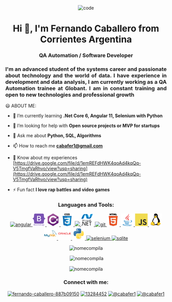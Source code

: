 
<p align="center"><img  src="https://www.serrasoluciones.com/wp-content/uploads/2014/05/3711_computerscience-banner-final.jpg" alt="code" /></p>


<h1 align="center">Hi 👋, I'm Fernando Caballero from Corrientes Argentina</h1>
<h3 align="center">QA Automation / Software Developer</h3>

<h3 align="justify">I'm an advanced student of the systems career and passionate about technology and the world of data. I have experience in development and data analysis, I am currently working as a QA Automation trainee at Globant. I am in constant training and open to new technologies and professional growth</h3>


😃 ABOUT ME:
- 🌱 I’m currently learning **.Net Core 6, Angular 11, Selenium with Python**

- 🤝 I’m looking for help with **Open source projects or MVP for startups**

- 💬 Ask me about **Python, SQL, Algorithms**

- 📫 How to reach me **cabafer1@gmail.com**

- 📄 Know about my experiences [https://drive.google.com/file/d/1emREFdHWK4qoAd4kqQq-V5TmgfVaRhvo/view?usp=sharing](https://drive.google.com/file/d/1emREFdHWK4qoAd4kqQq-V5TmgfVaRhvo/view?usp=sharing)

- ⚡ Fun fact **I love rap battles and video games**

<h3 align="center">Languages and Tools:</h3>
<p align="center"> <a href="https://angular.io" target="_blank" rel="noreferrer"> <img src="https://angular.io/assets/images/logos/angular/angular.svg" alt="angular" width="40" height="40"/> </a> <a href="https://getbootstrap.com" target="_blank" rel="noreferrer"> <img src="https://raw.githubusercontent.com/devicons/devicon/master/icons/bootstrap/bootstrap-plain-wordmark.svg" alt="bootstrap" width="40" height="40"/> </a> <a href="https://www.w3schools.com/cs/" target="_blank" rel="noreferrer"> <img src="https://raw.githubusercontent.com/devicons/devicon/master/icons/csharp/csharp-original.svg" alt="csharp" width="40" height="40"/> </a> <a href="https://www.w3schools.com/css/" target="_blank" rel="noreferrer"> <img src="https://raw.githubusercontent.com/devicons/devicon/master/icons/css3/css3-original-wordmark.svg" alt="css3" width="40" height="40"/> </a> <a href="https://www.djangoproject.com/" target="_blank" rel="noreferrer"> <img src="https://img2.freepng.es/20180711/rtc/kisspng-django-web-development-web-framework-python-softwa-django-5b45d913f29027.4888902515313042119936.jpg" width="" height="40"/> </a> <a href="https://dotnet.microsoft.com/" target="_blank" rel="noreferrer"> <img src="https://raw.githubusercontent.com/devicons/devicon/master/icons/dot-net/dot-net-original-wordmark.svg" alt="dotnet" width="40" height="40"/> </a> <a href="https://git-scm.com/" target="_blank" rel="noreferrer"> <img src="https://www.vectorlogo.zone/logos/git-scm/git-scm-icon.svg" alt="git" width="40" height="40"/> </a> <a href="https://www.w3.org/html/" target="_blank" rel="noreferrer"> <img src="https://raw.githubusercontent.com/devicons/devicon/master/icons/html5/html5-original-wordmark.svg" alt="html5" width="40" height="40"/> </a> <a href="https://www.java.com" target="_blank" rel="noreferrer"> <img src="https://raw.githubusercontent.com/devicons/devicon/master/icons/java/java-original.svg" alt="java" width="40" height="40"/> </a> <a href="https://developer.mozilla.org/en-US/docs/Web/JavaScript" target="_blank" rel="noreferrer"> <img src="https://raw.githubusercontent.com/devicons/devicon/master/icons/javascript/javascript-original.svg" alt="javascript" width="40" height="40"/> </a> <a href="https://www.linux.org/" target="_blank" rel="noreferrer"> <img src="https://raw.githubusercontent.com/devicons/devicon/master/icons/linux/linux-original.svg" alt="linux" width="40" height="40"/> </a> <a href="https://www.mysql.com/" target="_blank" rel="noreferrer"> <img src="https://raw.githubusercontent.com/devicons/devicon/master/icons/mysql/mysql-original-wordmark.svg" alt="mysql" width="40" height="40"/> </a> <a href="https://www.oracle.com/" target="_blank" rel="noreferrer"> <img src="https://raw.githubusercontent.com/devicons/devicon/master/icons/oracle/oracle-original.svg" alt="oracle" width="40" height="40"/> </a> <a href="https://www.python.org" target="_blank" rel="noreferrer"> <img src="https://raw.githubusercontent.com/devicons/devicon/master/icons/python/python-original.svg" alt="python" width="40" height="40"/> </a> <a href="https://www.selenium.dev" target="_blank" rel="noreferrer"> <img src="https://raw.githubusercontent.com/detain/svg-logos/780f25886640cef088af994181646db2f6b1a3f8/svg/selenium-logo.svg" alt="selenium" width="40" height="40"/> </a> <a href="https://www.sqlite.org/" target="_blank" rel="noreferrer"> <img src="https://www.vectorlogo.zone/logos/sqlite/sqlite-icon.svg" alt="sqlite" width="40" height="40"/> </a> </p>







<p align="center"><img  src="https://github-readme-stats.vercel.app/api/top-langs?username=nomecompila&show_icons=true&locale=en&layout=compact" alt="nomecompila" /></p>

<p align="center">&nbsp;<img align="center" src="https://github-readme-stats.vercel.app/api?username=nomecompila&show_icons=true&locale=en" alt="nomecompila" /></p>

<p align="center"><img align="center" src="https://github-readme-streak-stats.herokuapp.com/?user=nomecompila&" alt="nomecompila" /></p>

<h3 align="center">Connect with me:</h3>
<p align="center">
<a target="_blank" href="https://linkedin.com/in/fernando-caballero-887b09150" target="blank"><img align="center" src="https://raw.githubusercontent.com/rahuldkjain/github-profile-readme-generator/master/src/images/icons/Social/linked-in-alt.svg" alt="fernando-caballero-887b09150" height="30" width="40" /></a>
<a target="_blank" href="https://stackoverflow.com/users/13284452" target="blank"><img align="center" src="https://raw.githubusercontent.com/rahuldkjain/github-profile-readme-generator/master/src/images/icons/Social/stack-overflow.svg" alt="13284452" height="30" width="40" /></a>
<a target="_blank" href="https://www.hackerrank.com/@cabafer1" target="blank"><img align="center" src="https://raw.githubusercontent.com/rahuldkjain/github-profile-readme-generator/master/src/images/icons/Social/hackerrank.svg" alt="@cabafer1" height="30" width="40" /></a>
<a target="_blank" href="https://www.hackerearth.com/@cabafer1" target="blank"><img align="center" src="https://raw.githubusercontent.com/rahuldkjain/github-profile-readme-generator/master/src/images/icons/Social/hackerearth.svg" alt="@cabafer1" height="30" width="40" /></a>
</p>
